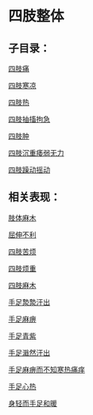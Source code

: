 # 四肢整体## 子目录：[四肢痛](https://www.gmzyjc.com/read/biaoxian/cat_四肢痛.md)[四肢寒凉](https://www.gmzyjc.com/read/biaoxian/cat_四肢寒凉.md)[四肢热](https://www.gmzyjc.com/read/biaoxian/cat_四肢热.md)[四肢抽搐拘急](https://www.gmzyjc.com/read/biaoxian/cat_四肢抽搐拘急.md)[四肢肿](https://www.gmzyjc.com/read/biaoxian/cat_四肢肿.md)[四肢沉重痿弱无力](https://www.gmzyjc.com/read/biaoxian/cat_四肢沉重痿弱无力.md)[四肢躁动摇动](https://www.gmzyjc.com/read/biaoxian/cat_四肢躁动摇动.md)## 相关表现：[肢体麻木](https://www.gmzyjc.com/search/result?wd=肢体麻木)[屈伸不利](https://www.gmzyjc.com/search/result?wd=屈伸不利)[四肢苦烦](https://www.gmzyjc.com/search/result?wd=四肢苦烦)[四肢烦重](https://www.gmzyjc.com/search/result?wd=四肢烦重)[四肢麻木](https://www.gmzyjc.com/search/result?wd=四肢麻木)[手足漐漐汗出](https://www.gmzyjc.com/search/result?wd=手足漐漐汗出)[手足麻痹](https://www.gmzyjc.com/search/result?wd=手足麻痹)[手足青紫](https://www.gmzyjc.com/search/result?wd=手足青紫)[手足濈然汗出](https://www.gmzyjc.com/search/result?wd=手足濈然汗出)[手足麻痹而不知寒热痛痒](https://www.gmzyjc.com/search/result?wd=手足麻痹而不知寒热痛痒)[手足心热](https://www.gmzyjc.com/search/result?wd=手足心热)[身轻而手足和暖](https://www.gmzyjc.com/search/result?wd=身轻而手足和暖)